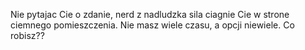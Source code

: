 Nie pytajac Cie o zdanie, nerd z nadludzka sila ciagnie Cie w strone ciemnego pomieszczenia.
Nie masz wiele czasu, a opcji niewiele. Co robisz??
